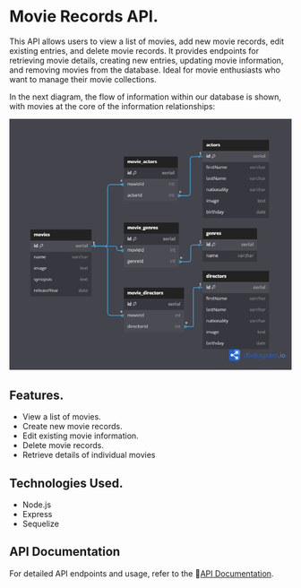 # Movie Records API.
 This API allows users to view a list of movies, add new movie records, edit existing entries, and delete movie records. It provides endpoints for retrieving movie details, creating new entries, updating movie information, and removing movies from the database. Ideal for movie enthusiasts who want to manage their movie collections.

 In the next diagram, the flow of information within our database is shown, with movies at the core of the information relationships:

![Diagram](./src/images/[week3]-AppMusic.png)
## Features.

* View a list of movies.
* Create new movie records.
* Edit existing movie information.
* Delete movie records.
* Retrieve details of individual movies

## Technologies Used.

* Node.js
* Express
* Sequelize

## API Documentation
For detailed API endpoints and usage, refer to the 📃[API Documentation](https://documenter.getpostman.com/view/37160818/2sA3rwNaUp).

